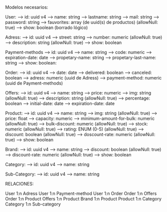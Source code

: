 Modelos necesarios:

User:
--> id: uuid v4
--> name: string
--> lastname: string
--> mail: string
--> password: string
--> fauvorites: array (de uuid(s) de productos) (allowNull: true)
--> show: boolean (borrado lógico)

Adress:
--> id: uuid v4
--> street: string
--> number: numeric (allowNull: true)
--> description: string (allowNull: true)
--> show: boolean

Payment-methods
--> id: uuid v4
--> name: string
--> code: numeric
--> expiration-date: date
--> propetary-name: string
--> propetary-last-name: string
--> show: boolean:

Order:
--> id: uuid v4
--> date: date
--> delivered: boolean
--> canceled: boolean
--> adress: numeric (uuid de Adress)
--> payment-method: numeric (uuid de Payment-methods)

Offers:
--> id: uuid v4
--> name: string
--> price: numeric
--> img: string (allowNull: true)
--> description: string (allowNull: true)
--> percentage: boolean
--> initial-date: date
--> expiration-date: date

Product:
--> id: uuid v4
--> name: string
--> img: string (allowNull: true)
--> price: float
--> capacity: numeric
--> minimum-amount-for-bulk: numeric (allowNull: true)
--> bulk-discount: numeric (allowNull: true)
--> stock: numeric (allowNull: true)
--> rating: ENUM (0-5) (allowNull: true)
--> discount: boolean (allowNull: true)
--> doscount-rate: numeric (allowNull: true)
--> show: boolean

Brand:
--> id: uuid v4
--> name: string
--> discount: boolean (allowNull: true)
--> discount-rate: numeric (allowNull: true)
--> show: boolean

Category:
--> id: uuid v4
--> name: string

Sub-Category:
--> id: uuid v4
--> name: string


RELACIONES:

User 1:n Adress
User 1:n Payment-method
User 1:n Order
Order 1:n Offers
Order 1:n Product
Offers 1:n Product
Brand 1:n Product
Product 1:n Category
Category 1:n Sub-category